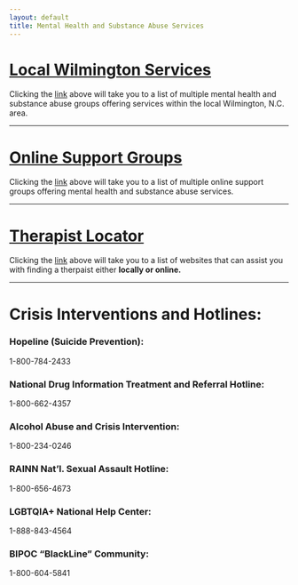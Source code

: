 ```yaml
---
layout: default
title: Mental Health and Substance Abuse Services
---
```


# [Local Wilmington Services](./Local-Wilmington-Services.html)

Clicking the [link](./Local-Wilmington-Services.html) above will take you to a list of multiple mental health and substance abuse groups offering services within the local Wilmington, N.C. area.

* * *

# [Online Support Groups](./Online-Support-Groups.html)

Clicking the [link](./Online-Support-Groups.html) above will take you to a list of multiple online support groups offering mental health and substance abuse services.

* * *

# [Therapist Locator](./TherapistLocator.html)

Clicking the [link](./TherapistLocator.html) above will take you to a list of websites that can assist you with finding a therpaist either **locally or online.**

* * *

# Crisis Interventions and Hotlines:

### Hopeline (Suicide Prevention): 
1-800-784-2433

### National Drug Information Treatment and Referral Hotline: 
1-800-662-4357

### Alcohol Abuse and Crisis Intervention: 
1-800-234-0246

### RAINN Nat’l. Sexual Assault Hotline: 
1-800-656-4673

### LGBTQIA+ National Help Center:
1-888-843-4564

### BIPOC “BlackLine” Community: 
1-800-604-5841
